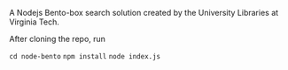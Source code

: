 A Nodejs Bento-box search solution created by the University Libraries at Virginia Tech.

After cloning the repo, run 

`cd node-bento`
`npm install`
`node index.js`